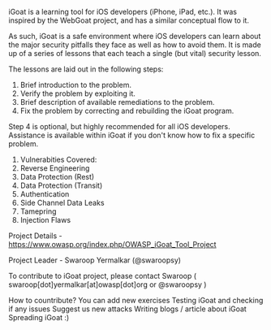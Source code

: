 iGoat is a learning tool for iOS developers (iPhone, iPad, etc.). It was inspired by the WebGoat project, and has a similar conceptual flow to it.

As such, iGoat is a safe environment where iOS developers can learn about the major security pitfalls they face as well as how to avoid them. It is made up of a series of lessons that each teach a single (but vital) security lesson.

The lessons are laid out in the following steps:

1. Brief introduction to the problem.
1. Verify the problem by exploiting it.
1. Brief description of available remediations to the problem.
1. Fix the problem by correcting and rebuilding the iGoat program.

Step 4 is optional, but highly recommended for all iOS developers. Assistance is available within iGoat if you don't know how to fix a specific problem.

1. Vulnerabities Covered:
1. Reverse Engineering
1. Data Protection (Rest)
1. Data Protection (Transit)
1. Authentication
1. Side Channel Data Leaks
1. Tamepring 
1. Injection Flaws

Project Details - https://www.owasp.org/index.php/OWASP_iGoat_Tool_Project

Project Leader - Swaroop Yermalkar (@swaroopsy)

To contribute to iGoat project, please contact Swaroop ( swaroop[dot]yermalkar[at]owasp[dot]org or @swaroopsy )

How to countribute?
You can add new exercises
Testing iGoat and checking if any issues
Suggest us new attacks
Writing blogs / article about iGoat
Spreading iGoat :)
